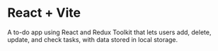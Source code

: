 # React + Vite

A to-do app using React and Redux Toolkit that lets users add, delete, update, and check tasks, with data stored in local storage.
